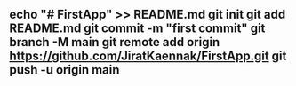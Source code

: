 echo "# FirstApp" >> README.md
git init
git add README.md
git commit -m "first commit"
git branch -M main
git remote add origin https://github.com/JiratKaennak/FirstApp.git
git push -u origin main
------------------------------------------------
